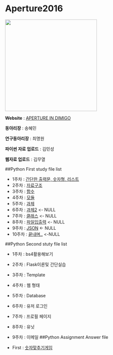 # Aperture2016

<img src="http://cdn.shopify.com/s/files/1/0080/8372/products/tattly_jason_santa_maria_aperture_web_design_01_grande.jpg?v=1444337564" width="300" height="300">

**Website** : [APERTURE IN DIMIGO](http://aperturecs.com)

**동아리장** : 송혜민

**연구동아리장** : 최명원

**파이썬 자료 업로드** : 김민성

**웹자료 업로드** : 김무열

##Python First study file list
* 1주차 : [간단한 출력문, 숫자형, 리스트](https://github.com/MaseKor/Aperture2016/blob/master/Python%20Study%20File/1일차.md)
* 2주차 : [자료구조](https://github.com/MaseKor/Aperture2016/blob/master/Python%20Study%20File/2일차.md)
* 3주차 : [함수](https://github.com/MaseKor/Aperture2016/blob/master/Python%20Study%20File/3일차.md)
* 4주차 : [모듈](https://github.com/MaseKor/Aperture2016/blob/master/Python%20Study%20File/4일차.md)
* 5주차 : [과제](https://github.com/MaseKor/Aperture2016/blob/master/Python%20Study%20File/5주차.md) 
* 6주차 : [과제2]() <- NULL
* 7주차 : [클래스]() <- NULL
* 8주차 : [파일입출력]() <- NULL
* 9주차 : [JSON]() <- NULL
* 10주차 : [끝내며..]() <-NULL

##Python Second stuty file list
* 1주차 : bs4활용해보기
* 2주차 : Flask이론및 간단실습
* 3주차 : Template
* 4주차 : 웹 형태
* 5주차 : Database 
* 6주차 : 유저 로그인
* 7주차 : 프로필 페이지
* 8주차 : 유닛 
* 9주차 : 이메일
##Python Assignment Answer file

*	First : [숫자맞추기게임](https://github.com/MaseKor/Aperture2016/blob/master/Python%20Assignment%20Answer/숙제%201일차%20답안.py)

